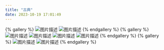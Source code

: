 ```yaml
---
title: "古典"
date: 2023-10-19 17:01:49
---
```



{% gallery %}
![图片描述](https://pic3.zhimg.com/80/v2-128b7657d8b9290228a0ea462ac71b05_1440w.jpg?source=1940ef5c)
![图片描述](https://pic4.zhimg.com/80/v2-d12b0c9802720897793993a5a199720f_1440w.jpg?source=1940ef5c)
{% endgallery %}
{% gallery %}
![图片描述](https://pic1.zhimg.com/80/v2-5c12e3fd5903667f3eb3cc8467185bbf_1440w.jpg?source=1940ef5c)
![图片描述](https://pic4.zhimg.com/80/v2-3f4c9e55550d5f726768fff8efc2e749_1440w.jpg?source=1940ef5c)
![图片描述](https://pic4.zhimg.com/80/v2-f3dc6496df6faf08d6cd5ece9972b8d8_1440w.jpg?source=1940ef5c)
![图片描述](https://pic4.zhimg.com/80/v2-33e5206d71cf5afc7835410baec091b7_1440w.jpg?source=1940ef5c)
{% endgallery %}
{% gallery %}
![图片描述](https://pic1.zhimg.com/80/v2-812768884dcc24d1bdd14abeb9985d2f_1440w.jpg?source=1940ef5c)
![图片描述](https://pic3.zhimg.com/80/v2-db8d66d486767424a1802303e72d5719_1440w.jpg?source=1940ef5c)
{% endgallery %}
